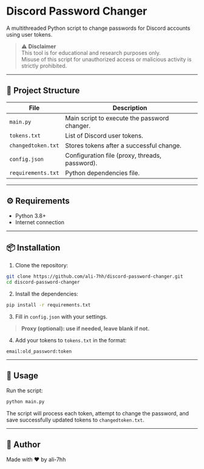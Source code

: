 # Discord Password Changer

A multithreaded Python script to change passwords for Discord accounts using user tokens.

> ⚠️ **Disclaimer**  
> This tool is for educational and research purposes only.  
> Misuse of this script for unauthorized access or malicious activity is strictly prohibited.

---

## 📁 Project Structure

| File               | Description                                  |
|--------------------|----------------------------------------------|
| `main.py`          | Main script to execute the password changer. |
| `tokens.txt`       | List of Discord user tokens.                 |
| `changedtoken.txt` | Stores tokens after a successful change.     |
| `config.json`      | Configuration file (proxy, threads, password). |
| `requirements.txt` | Python dependencies file.                    |

---

## ⚙️ Requirements

- Python 3.8+
- Internet connection

---

## 📦 Installation

1. Clone the repository:

```bash
git clone https://github.com/ali-7hh/discord-password-changer.git
cd discord-password-changer
```

2. Install the dependencies:

```bash
pip install -r requirements.txt
```

3. Fill in `config.json` with your settings.

> **Proxy (optional): use if needed, leave blank if not.**

4. Add your tokens to `tokens.txt` in the format:
```
email:old_password:token
```

---

## 🚀 Usage

Run the script:

```bash
python main.py
```

The script will process each token, attempt to change the password, and save successfully updated tokens to `changedtoken.txt`.

---

## 🙋 Author

Made with ❤️ by ali-7hh
